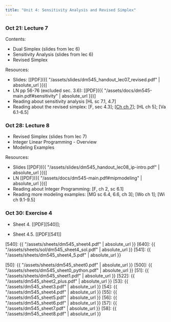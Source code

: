 ```yaml
---
title: "Unit 4: Sensitivity Analysis and Revised Simplex" 
---
```



### Oct 21: Lecture 7

Contents:  
- Dual Simplex (slides from lec 6)
- Sensitivity Analysis (slides from lec 6)
- Revised Simplex 


Resources:
- Slides: [[PDF]({{ "/assets/slides/dm545_handout_lec07_revised.pdf" | absolute_url }})]
- LN pp 56-76 (excluded sec. 3.6): [[PDF]({{ "/assets/docs/dm545-main.pdf#sensitivity" | absolute_url }})]
- Reading about sensitivity analysis [HL sc 7.1, 4.7]
- Reading about the revised simplex: [F, sec 4.3]; [[Ch ch 7](./assets/docs/Ch-Revised.pdf)]; [HL ch 5]; [Va 6.1-6.5]


### Oct 28: Lecture 8 

- Revised Simplex (slides from lec 7)
- Integer Linear Programming - Overview
- Modeling Examples

Resources:
- Slides [[PDF]({{ "/assets/slides/dm545_handout_lec08_ip-intro.pdf" | absolute_url }})]
- LN [[PDF]({{ "/assets/docs/dm545-main.pdf#mipmodeling" | absolute_url }})]
- Reading about Integer Programming: [F, ch 2, sc 6.1] 
- Reading more modeling examples: [MG sc 6.4, 6.6, ch 3]; [Wo ch 1]; [Wi ch 9.1-9.5]



### Oct 30: Exercise 4

- Sheet 4. [[PDF][540]]; <!-- Solutions: [[PDF][640]] -->

- Sheet 4.5. [[PDF][541]]

[540]: {{ "/assets/sheets/dm545_sheet4.pdf" | absolute_url }}
[640]: {{ "/assets/sheets/sol/dm545_sheet4_sol.pdf" | absolute_url }}
[541]: {{ "/assets/sheets/dm545_sheet4_5.pdf" | absolute_url }}

<!-- **Exercises**{: .label .label-purple } -->

<!--
: **Lab**{: .label .label-purple } [Intro to Java](#)

: [Tracing, IntLists, & Recursion](#)
  : [2.1](#)
: **HW 1 due**{: .label .label-red }
-->




[50]: {{ "/assets/sheets/dm545_sheet0.pdf" | absolute_url }}
[500]: {{ "/assets/sheets/dm545_sheet0_python.pdf" | absolute_url }}
[51]: {{ "/assets/sheets/dm545_sheet1.pdf" | absolute_url }}
[522]: {{ "/assets/dm545_sheet2_plus.pdf" | absolute_url }}
[53]: {{ "/assets/dm545_sheet3.pdf" | absolute_url }}
[54]: {{ "/assets/dm545_sheet4.pdf" | absolute_url }}
[55]: {{ "/assets/dm545_sheet5.pdf" | absolute_url }}
[56]: {{ "/assets/dm545_sheet6.pdf" | absolute_url }}
[57]: {{ "/assets/dm545_sheet7.pdf" | absolute_url }}
[58]: {{ "/assets/dm545_sheet8.pdf" | absolute_url }}
